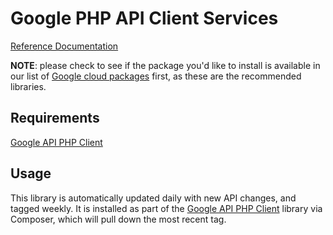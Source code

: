 Google PHP API Client Services
==============================

[Reference Documentation](https://googleapis.github.io/google-api-php-client-services)

**NOTE**: please check to see if the package you'd like to install is available in our
list of [Google cloud packages](https://cloud.google.com/php/docs/reference) first, as
these are the recommended libraries.

## Requirements

[Google API PHP Client](https://github.com/googleapis/google-api-php-client/releases)

## Usage

This library is automatically updated daily with new API changes, and tagged weekly.
It is installed as part of the
[Google API PHP Client](https://github.com/googleapis/google-api-php-client/releases)
library via Composer, which will pull down the most recent tag.
